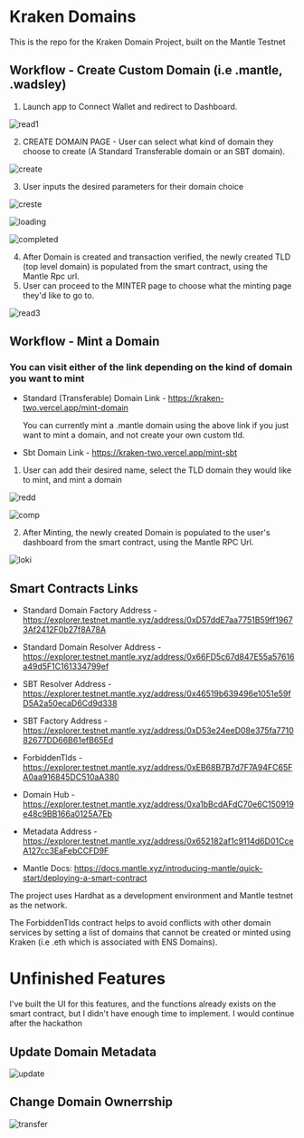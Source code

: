 # Kraken Domains

This is the repo for the Kraken Domain Project, built on the Mantle Testnet


## Workflow - Create Custom Domain (i.e .mantle, .wadsley)
1. Launch app to Connect Wallet and redirect to Dashboard.

![read1](https://user-images.githubusercontent.com/124390899/219905144-6ba02fc6-5fb5-45e9-9ff1-0546fcd30fb6.PNG)


2. CREATE DOMAIN PAGE - User can select what kind of domain they choose to create (A Standard Transferable domain or an SBT domain).

![create](https://user-images.githubusercontent.com/124390899/219959369-c9b49c9e-96d3-44fd-b411-3ca380914210.PNG)


3. User inputs the desired parameters for their domain choice

![creste](https://user-images.githubusercontent.com/124390899/219947923-aedc8339-c0f6-4b56-b50a-2d671c516ef9.PNG)

![loading](https://user-images.githubusercontent.com/124390899/219959203-2a0a40b1-44f9-4d3e-9f1e-62ea70eaf4b8.PNG)

![completed](https://user-images.githubusercontent.com/124390899/219959035-db8d8c22-60b4-41b1-92e1-81456ab9706e.PNG)


4. After Domain is created and transaction verified, the newly created TLD (top level domain) is populated from the smart contract, using the Mantle Rpc url.
5. User can proceed to the MINTER page to choose what the minting page they'd like to go to.

![read3](https://user-images.githubusercontent.com/124390899/219905298-184f916e-8d8e-4337-8432-3ba108cfa6fa.PNG)





## Workflow - Mint a Domain

### You can visit either of the link depending on the kind of domain you want to mint
- Standard (Transferable) Domain Link - https://kraken-two.vercel.app/mint-domain

    You can currently mint a .mantle domain using the above link if you just want to mint a domain, and not create your own custom tld.
- Sbt Domain Link - https://kraken-two.vercel.app/mint-sbt   

1. User can add their desired name, select the TLD domain they would like to mint, and mint a domain

![redd](https://user-images.githubusercontent.com/124390899/219948164-f6da5fd1-bb9e-4f7e-bf49-86a72ab35ef4.PNG)

![comp](https://user-images.githubusercontent.com/124390899/219948087-3c8a8467-57c3-4704-9229-47b1d6ca7aae.PNG)

2. After Minting, the newly created Domain is populated to the user's dashboard from the smart contract, using the Mantle RPC Url.

![loki](https://user-images.githubusercontent.com/124390899/219948276-a013610b-ccb8-4584-a10c-c3272af4c3aa.PNG)

## Smart Contracts Links

- Standard Domain Factory Address - https://explorer.testnet.mantle.xyz/address/0xD57ddE7aa7751B59ff19673Af2412F0b27f8A78A
- Standard Domain Resolver Address - https://explorer.testnet.mantle.xyz/address/0x66FD5c67d847E55a57616a49d5F1C161334799ef
- SBT Resolver Address - https://explorer.testnet.mantle.xyz/address/0x46519b639496e1051e59fD5A2a50ecaD6Cd9d338
- SBT Factory Address - https://explorer.testnet.mantle.xyz/address/0xD53e24eeD08e375fa771082677DD66B61efB65Ed
- ForbiddenTlds - https://explorer.testnet.mantle.xyz/address/0xEB68B7B7d7F7A94FC65FA0aa916845DC510aA380
- Domain Hub - https://explorer.testnet.mantle.xyz/address/0xa1bBcdAFdC70e6C150919e48c9BB166a0125A7Eb
- Metadata Address - https://explorer.testnet.mantle.xyz/address/0x652182af1c9114d6D01CceA127cc3EaFebCCFD9F

- Mantle Docs: https://docs.mantle.xyz/introducing-mantle/quick-start/deploying-a-smart-contract

The project uses Hardhat as a development environment and Mantle testnet as the network.

The ForbiddenTlds contract helps to avoid conflicts with other domain services by setting a list of domains that cannot be created or minted using Kraken (i.e .eth which is associated with ENS Domains). 



# Unfinished Features
I've built the UI for this features, and the functions already exists on the smart contract, but I didn't have enough time to implement. I would continue after the hackathon

## Update Domain Metadata

![update](https://user-images.githubusercontent.com/124390899/219949004-4d88ded0-5464-4a9b-9b52-13b809a58690.PNG)

## Change Domain Ownerrship

![transfer](https://user-images.githubusercontent.com/124390899/219949031-6dc2f6e2-ecdf-4122-a027-6ada6740401c.PNG)






